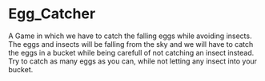 # Egg_Catcher
A Game in which we have to catch the falling eggs while avoiding insects. The eggs and insects will be falling from the sky and we will have to catch the eggs in a bucket while being carefull of not catching an insect instead. 
Try to catch as many eggs as you can, while not letting any insect into your bucket.


